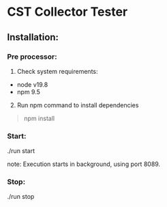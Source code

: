 # CST Collector Tester

## Installation:
### Pre processor:
1) Check system requirements:
- node v19.8
- npm 9.5

2) Run npm command to install dependencies
> npm install

### Start:
 ./run start

 note: Execution starts in background, using port 8089.

### Stop:
 ./run stop






 
